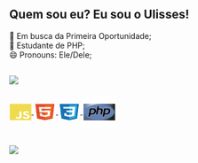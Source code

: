 ## Quem sou eu? Eu sou o Ulisses! 

🔭 Em busca da Primeira Oportunidade; </br>
🌱 Estudante de PHP; </br>
😄 Pronouns: Ele/Dele; <br>

##

 <div>
  <a href="https://github.com/UCampos01">
  <img height="180em" src="https://github-readme-stats.vercel.app/api?username=UCampos01&show_icons=true&theme=merko&include_all_commits=true&count_private=true"/>
</div>
<div style="display: inline_block"><br>
  <img align="center" alt="Uli-Js" height="30" width="40" src="https://raw.githubusercontent.com/devicons/devicon/master/icons/javascript/javascript-plain.svg">
  <img align="center" alt="Uli-HTML" height="30" width="40" src="https://raw.githubusercontent.com/devicons/devicon/master/icons/html5/html5-original.svg">
  <img align="center" alt="Uli-CSS" height="30" width="40" src="https://raw.githubusercontent.com/devicons/devicon/master/icons/css3/css3-original.svg">
  <img align="center" alt="Uli-PHP" height="60 " width="60" src="https://raw.githubusercontent.com/devicons/devicon/master/icons/php/php-original.svg">
</div>
  
</div>
  
  ##
 
<div> 
  <a href="https://www.linkedin.com/in/u-campos" target="_blank"><img src="https://img.shields.io/badge/-LinkedIn-%230077B5?style=for-the-badge&logo=linkedin&logoColor=white" target="_blank"></a> 
 
